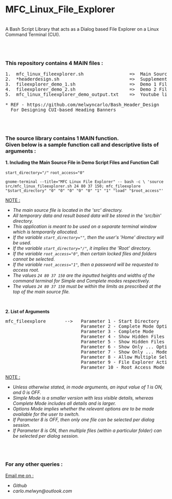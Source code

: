 # MFC_Linux_File_Explorer

<br>
A Bash Script Library that acts as a Dialog based File Explorer on a Linux Command Terminal (CUI).

<br><br>
### This repository contains 4 MAIN files :
<pre>
1.  mfc_linux_fileexplorer.sh                 =>  Main Source (Library) File
2.  *headerdesign.sh                          =>  Supplementary Library File
3.  fileexplorer_demo_1.sh                    =>  Demo 1 File
4.  fileexplorer_demo_2.sh                    =>  Demo 2 File
5.  mfc_linux_fileexplorer_demo_output.txt    =>  Youtube links to the outputs of Demos 1 and 2

* REF - https://github.com/melwyncarlo/Bash_Header_Design
  For Designing CUI-based Heading Banners
</pre>

<br><br>
### The source library contains 1 MAIN function. <br>Given below is a sample function call and descriptive lists of arguments :

**1.  Including the Main Source File in Demo Script Files and Function Call**

`start_directory="/"`
`root_access="0"`

`gnome-terminal --title="MFC Linux File Explorer" -- bash -c \
'source src/mfc_linux_fileexplorer.sh 24 80 37 150; mfc_fileexplore "$start_directory" "0" "0" "0" "0" "0" "1" "1" "load" "$root_access"'`

<ins>NOTE :</ins>
- _The main source file is located in the 'src' directory._
- _All temporary data and result based data will be stored in the 'src/bin' directory._
- _This application is meant to be used on a separate terminal window which is temporarily allocated._
- _If the variable `start_directory=""`, then the user's 'Home' directory will be used._
- _If the variable `start_directory="/"`, it implies the 'Root' directory._
- _If the variable `root_access="0"`, then certain locked files and folders cannot be selected._
- _If the variable `root_access="1"`, then a password will be requested to access root._
- _The values `24 80 37 150` are the inputted heights and widths of the command terminal for Simple and Complete modes respectively._
- _The values `24 80 37 150` must be within the limits as prescribed at the top of the main source file._
<br>

**2.  List of Arguments**

<pre>
mfc_fileexplore       -->   Parameter 1 - Start Directory
                            Parameter 2 - Complete Mode Options Mode
                            Parameter 3 - Complete Mode
                            Parameter 4 - Show Hidden Files Options Mode
                            Parameter 5 - Show Hidden Files Mode
                            Parameter 6 - Show Only ... Options Mode
                            Parameter 7 - Show Only ... Mode ( 1 => Files; 2 => Folders; 3 => Both )
                            Parameter 8 - Allow Multiple Selection Mode
                            Parameter 9 - File Explorer Action Text
                            Parameter 10 - Root Access Mode
</pre>

<ins>NOTE :</ins>
- _Unless otherwise stated, in mode arguments, an input value of 1 is ON, and 0 is OFF._
- _Simple Mode is a smaller version with less visible details, whereas Complete Mode includes all details and is larger._
- _Options Mode implies whether the relevant options are to be made available for the user to switch._
- _If Parameter 8 is OFF, then only one file can be selected per dialog session._
- _If Parameter 8 is ON, then multiple files (within a particular folder) can be selected per dialog session._


<br><br>
### For any other queries :

<ins>Email me on :</ins>
- _Github_
- _carlo.melwyn@outlook.com_

